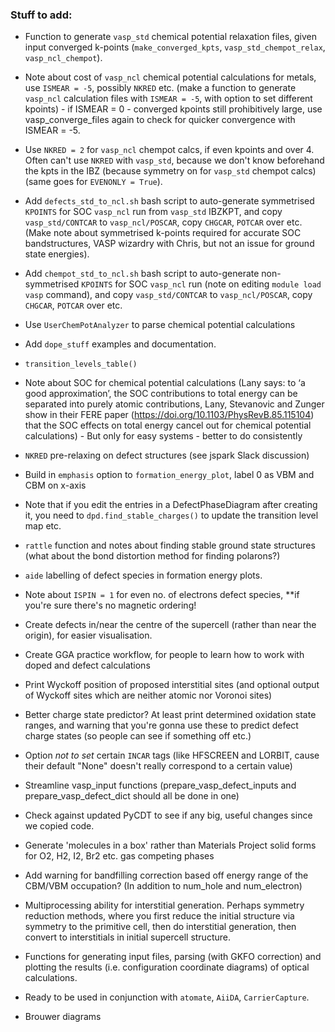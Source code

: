 ### Stuff to add:
- Function to generate `vasp_std` chemical potential relaxation files, given input converged k-points (`make_converged_kpts`, `vasp_std_chempot_relax`, `vasp_ncl_chempot`).
- Note about cost of `vasp_ncl` chemical potential calculations for metals, use `ISMEAR = -5`, possibly `NKRED` etc. (make a function to generate `vasp_ncl` calculation files with `ISMEAR = -5`, with option to set different kpoints) - if ISMEAR = 0 - converged kpoints still prohibitively large, use vasp_converge_files again to check for quicker convergence with ISMEAR = -5.
- Use `NKRED = 2` for `vasp_ncl` chempot calcs, if even kpoints and over 4. Often can't use `NKRED` with `vasp_std`, because we don't know beforehand the kpts in the IBZ (because symmetry on for `vasp_std` chempot calcs)(same goes for `EVENONLY = True`).
- Add `defects_std_to_ncl.sh` bash script to auto-generate symmetrised `KPOINTS` for SOC `vasp_ncl` run from `vasp_std` IBZKPT, and copy `vasp_std/CONTCAR` to `vasp_ncl/POSCAR`, copy `CHGCAR`, `POTCAR` over etc. (Make note about symmetrised k-points required for accurate SOC bandstructures, VASP wizardry with Chris, but not an issue for ground state energies).
- Add `chempot_std_to_ncl.sh` bash script to auto-generate non-symmetrised `KPOINTS` for SOC `vasp_ncl` run (note on editing `module load vasp` command), and copy `vasp_std/CONTCAR` to `vasp_ncl/POSCAR`, copy `CHGCAR`, `POTCAR` over etc.
- Use `UserChemPotAnalyzer` to parse chemical potential calculations
- Add `dope_stuff` examples and documentation.
- `transition_levels_table()`
- Note about SOC for chemical potential calculations (Lany says: to ‘a good approximation’, the SOC contributions to total energy can be separated into purely atomic contributions, Lany, Stevanovic and Zunger show in their FERE paper (https://doi.org/10.1103/PhysRevB.85.115104) that the SOC effects on total energy cancel out for chemical potential calculations) - But only for easy systems - better to do consistently
- `NKRED` pre-relaxing on defect structures (see jspark Slack discussion)
- Build in `emphasis` option to `formation_energy_plot`, label 0 as VBM and CBM on x-axis
- Note that if you edit the entries in a DefectPhaseDiagram after creating it, you need to `dpd.find_stable_charges()` to update the transition level map etc.
- `rattle` function and notes about finding stable ground state structures (what about the bond distortion method for finding polarons?)
- `aide` labelling of defect species in formation energy plots.
- Note about `ISPIN = 1` for even no. of electrons defect species, **if you're sure there's no magnetic ordering!
- Create defects in/near the centre of the supercell (rather than near the origin), for easier visualisation.
- Create GGA practice workflow, for people to learn how to work with doped and defect calculations
- Print Wyckoff position of proposed interstitial sites (and optional output of Wyckoff sites which are neither atomic
  nor Voronoi sites) 
- Better charge state predictor? At least print determined oxidation state ranges, and warning that you're gonna use 
these to predict defect charge states (so people can see if something off etc.)
  
- Option _not to set_ certain `INCAR` tags (like HFSCREEN and LORBIT, cause their default "None" doesn't really correspond to a certain value)
- Streamline vasp_input functions (prepare_vasp_defect_inputs and prepare_vasp_defect_dict should all be done in one)
- Check against updated PyCDT to see if any big, useful changes since we copied code.
- Generate 'molecules in a box' rather than Materials Project solid forms for O2, H2, I2, Br2 etc. gas competing phases
- Add warning for bandfilling correction based off energy range of the CBM/VBM occupation? (In addition to num_hole and num_electron)
- Multiprocessing ability for interstitial generation. Perhaps symmetry reduction methods, where you first reduce the initial structure via symmetry to the primitive cell, then do interstitial generation, then convert to interstitials in initial supercell structure.
- Functions for generating input files, parsing (with GKFO correction) and plotting the results (i.e. configuration coordinate diagrams) of optical calculations. 
- Ready to be used in conjunction with `atomate`, `AiiDA`, `CarrierCapture`.
- Brouwer diagrams
